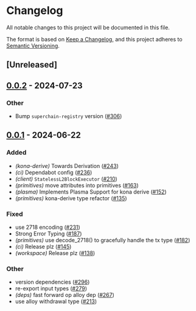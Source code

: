 # Changelog
All notable changes to this project will be documented in this file.

The format is based on [Keep a Changelog](https://keepachangelog.com/en/1.0.0/),
and this project adheres to [Semantic Versioning](https://semver.org/spec/v2.0.0.html).

## [Unreleased]

## [0.0.2](https://github.com/moongate-forks/kona/compare/kona-primitives-v0.0.1...kona-primitives-v0.0.2) - 2024-07-23

### Other
- Bump `superchain-registry` version ([#306](https://github.com/moongate-forks/kona/pull/306))

## [0.0.1](https://github.com/ethereum-optimism/kona/releases/tag/kona-primitives-v0.0.1) - 2024-06-22

### Added
- *(kona-derive)* Towards Derivation ([#243](https://github.com/ethereum-optimism/kona/pull/243))
- *(ci)* Dependabot config ([#236](https://github.com/ethereum-optimism/kona/pull/236))
- *(client)* `StatelessL2BlockExecutor` ([#210](https://github.com/ethereum-optimism/kona/pull/210))
- *(primitives)* move attributes into primitives ([#163](https://github.com/ethereum-optimism/kona/pull/163))
- *(plasma)* Implements Plasma Support for kona derive ([#152](https://github.com/ethereum-optimism/kona/pull/152))
- *(primitives)* kona-derive type refactor ([#135](https://github.com/ethereum-optimism/kona/pull/135))

### Fixed
- use 2718 encoding ([#231](https://github.com/ethereum-optimism/kona/pull/231))
- Strong Error Typing ([#187](https://github.com/ethereum-optimism/kona/pull/187))
- *(primitives)* use decode_2718() to gracefully handle the tx type ([#182](https://github.com/ethereum-optimism/kona/pull/182))
- *(ci)* Release plz ([#145](https://github.com/ethereum-optimism/kona/pull/145))
- *(workspace)* Release plz ([#138](https://github.com/ethereum-optimism/kona/pull/138))

### Other
- version dependencies ([#296](https://github.com/ethereum-optimism/kona/pull/296))
- re-export input types ([#279](https://github.com/ethereum-optimism/kona/pull/279))
- *(deps)* fast forward op alloy dep ([#267](https://github.com/ethereum-optimism/kona/pull/267))
- use alloy withdrawal type ([#213](https://github.com/ethereum-optimism/kona/pull/213))
